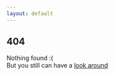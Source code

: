 ```yaml
---
layout: default
---
```


## 404

Nothing found :(   </br>
But you still can have a [look around](/index.html)
